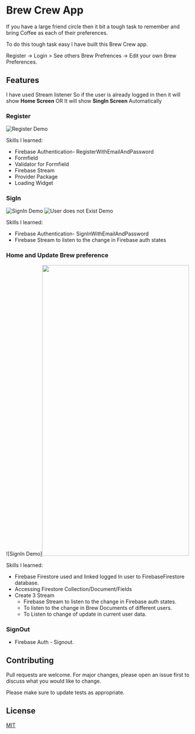 # Brew Crew App

If you have a large friend circle then it bit a tough task to remember and bring Coffee as each of their preferences.

To do this tough task easy I have built this Brew Crew app.

Register -> Login > See others Brew Prefrences -> Edit your own Brew Preferences.


## Features

I have used Stream listener So if the user is already logged in then it will show **Home Screen** OR It will show **SingIn Screen** Automatically

### Register
![Register Demo](Demo/Register.gif)

Skills I learned: 
- Firebase Authentication- RegisterWithEmailAndPassword
- Formfield
- Validator for Formfield
- Firebase Stream
- Provider Package
- Loading Widget

### SigIn 
![SignIn Demo](Demo/SignIn.gif)
![User does not Exist Demo](Demo/SignIn.gif)

Skills I learned: 
- Firebase Authentication- SignInWithEmailAndPassword
- Firebase Stream to listen to the change in Firebase auth states


### Home and Update Brew preference
![SignIn Demo]<img src="Demo/Update.gif" width="400" height="790">

Skills I learned: 
- Firebase Firestore used and linked logged In user to FirebaseFirestore database.
- Accessing Firestore Collection/Document/Fields
- Create 3 Stream  
  - Firebase Stream to listen to the change in Firebase auth states.
  - To listen to the change in Brew Documents of different users.
  - To Listen to change of update in current user data.

### SignOut
- Firebase Auth - Signout.


## Contributing
Pull requests are welcome. For major changes, please open an issue first to discuss what you would like to change.

Please make sure to update tests as appropriate.

## License
[MIT](https://choosealicense.com/licenses/mit/)